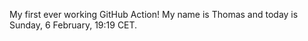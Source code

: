 My first ever working GitHub Action!
My name is Thomas and today is Sunday, 6 February, 19:19 CET. 
